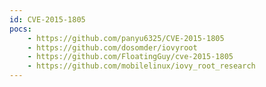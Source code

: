 ```yaml
---
id: CVE-2015-1805
pocs:
    - https://github.com/panyu6325/CVE-2015-1805
    - https://github.com/dosomder/iovyroot
    - https://github.com/FloatingGuy/cve-2015-1805
    - https://github.com/mobilelinux/iovy_root_research
---
```

